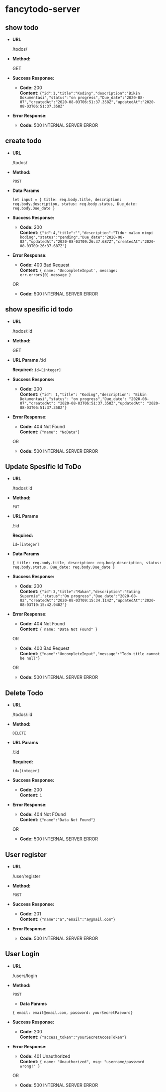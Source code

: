 # fancytodo-server

**show todo**
----

* **URL**

  /todos/

* **Method:**
  
  GET


* **Success Response:**
  
  * **Code:** 200 <br />
    **Content:** `{"id":1,"title":"Koding","description":"Bikin Dokumentasi","status":"on progress","Due_date":"2020-08-07","createdAt":"2020-08-03T06:51:37.358Z","updatedAt":"2020-08-03T06:51:37.358Z"`
 
* **Error Response:**

  * **Code:** 500 INTERNAL SERVER ERROR 


**create todo**
----

* **URL**

  /todos/

* **Method:**
  
  `POST`
  
* **Data Params**

  `let input = { title: req.body.title, description: req.body.description, status: req.body.status, Due_date: req.body.Due_date }`

* **Success Response:**

  * **Code:** 200 <br />
    **Content:** `{"id":4,"title":"","description":"Tidur malam mimpi koding","status":"pending","Due_date":"2020-08-02","updatedAt":"2020-08-03T09:26:37.687Z","createdAt":"2020-08-03T09:26:37.687Z"}`
 
* **Error Response:**

  * **Code:** 400 Bad Request <br />
    **Content:** `{ name: 'UncompleteInput', message: err.errors[0].message }`

  OR

    * **Code:** 500 INTERNAL SERVER ERROR 


**show spesific id todo**
----
  
* **URL**

  /todos/:id

* **Method:**
  
  GET
  
*  **URL Params**
    /:id

   **Required:** 
   `id=[integer]`

* **Success Response:**
  
  * **Code:** 200 <br />
    **Content:** `{"id": 1,"title": "Koding","description": "Bikin Dokumentasi","status": "on progress","Due_date": "2020-08-07","createdAt": "2020-08-03T06:51:37.358Z","updatedAt": "2020-08-03T06:51:37.358Z"}`
 
* **Error Response:**

  * **Code:** 404 Not Found <br />
    **Content:** `{"name": "NoData"}`

  OR

  * **Code:** 500 INTERNAL SERVER ERROR

**Update Spesific Id ToDo**
----

* **URL**

  /todos/:id

* **Method:**
  
  `PUT`
  
*  **URL Params**

    /:id

   **Required:**
 
   `id=[integer]`


* **Data Params**

  `{ title: req.body.title, description: req.body.description, status: req.body.status, Due_date: req.body.Due_date }`

* **Success Response:**
  
  * **Code:** 200 <br />
    **Content:** `{"id":3,"title":"Makan","description":"Eating Supermie","status":"On progress","Due_date":"2020-08-02","createdAt":"2020-08-03T09:15:34.114Z","updatedAt":"2020-08-03T10:15:42.940Z"}`
 
* **Error Response:**

  * **Code:** 404 Not Found <br />
    **Content:** `{ name: "Data Not Found" }`

  OR

  * **Code:** 400 Bad Request <br />
    **Content:** `{"name":"UncompleteInput","message":"Todo.title cannot be null"}`

  OR

  * **Code:** 500 INTERNAL SERVER ERROR <br />



**Delete Todo**
----

* **URL**

  /todos/:id

* **Method:**
  
  `DELETE`
  
*  **URL Params**

    /:id

    **Required:**
 
   `id=[integer]`

* **Success Response:**
  
  * **Code:** 200 <br />
    **Content:** `1`
 
* **Error Response:**

  * **Code:** 404 Not FOund <br />
    **Content:** `{"name":"Data Not Found"}`

  OR

  * **Code:** 500 INTERNAL SERVER ERROR  <br />

**User register**
----

* **URL**

  /user/register

* **Method:**
  
  `POST`
  

* **Success Response:**
  
  * **Code:** 201 <br />
    **Content:** `{"name":"a","email":"a@gmail.com"}`
 
* **Error Response:**

  * **Code:** 500 INTERNAL SERVER ERROR  <br />

**User Login**
----

* **URL**

  /users/login

* **Method:**
  
  `POST`
  
  * **Data Params**

  `{ email: email@email.com, password: yourSecretPasword}`

* **Success Response:**
  
  * **Code:** 200 <br />
    **Content:** `{"access_token":"yourSecretAccesToken"}`
 
* **Error Response:**

  * **Code:** 401 Unauthorized <br />
    **Content:** `{ name: "Unauthorized", msg: "username/password wrong!" }`

  OR

  * **Code:** 500 INTERNAL SERVER ERROR  <br />
